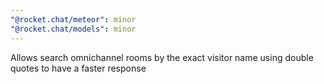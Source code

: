 ```yaml
---
"@rocket.chat/meteor": minor
"@rocket.chat/models": minor
---
```


Allows search omnichannel rooms by the exact visitor name using double quotes to have a faster response

